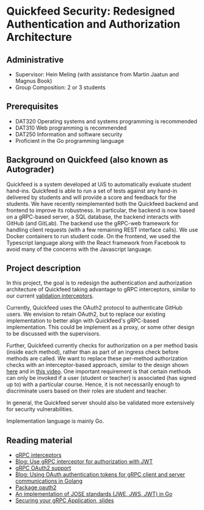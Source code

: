 # Quickfeed Security: Redesigned Authentication and Authorization Architecture

## Administrative

- Supervisor: Hein Meling (with assistance from Martin Jaatun and Magnus Book)
- Group Composition: 2 or 3 students

## Prerequisites

- DAT320 Operating systems and systems programming is recommended
- DAT310 Web programming is recommended
- DAT250 Information and software security
- Proficient in the Go programming language

## Background on Quickfeed (also known as Autograder)

Quickfeed is a system developed at UiS to automatically evaluate student hand-ins.
Quickfeed is able to run a set of tests against any hand-in delivered by students and will provide a score and feedback for the students.
We have recently reimplemented both the Quickfeed backend and frontend to improve its robustness.
In particular, the backend is now based on a gRPC-based server, a SQL database, the backend interacts with GitHub (and GitLab).
The backend use the gRPC-web framework for handling client requests (with a few remaining REST interface calls).
We use Docker containers to run student code.
On the frontend, we used the Typescript language along with the React framework from Facebook to avoid many of the concerns with the Javascript language.

## Project description

In this project, the goal is to redesign the authentication and authorization architecture of Quickfeed taking advantage to gRPC interceptors, similar to our current [validation interceptors](https://github.com/autograde/quickfeed/blob/master/ag/validation.go#L32).

Currently, Quickfeed uses the OAuth2 protocol to authenticate GitHub users.
We envision to retain OAuth2, but to replace our existing implementation to better align with Quickfeed's gRPC-based implementation.
This could be implement as a proxy, or some other design to be discussed with the supervisors.

Further, Quickfeed currently checks for authorization on a per method basis (inside each method), rather than as part of an ingress check before methods are called.
We want to replace these per-method authorization checks with an interceptor-based approach, similar to the design shown [here](https://github.com/techschool/pcbook-go/tree/master/service) and in [this video](https://youtu.be/kVpB-uH6X-s).
One important requirement is that certain methods can only be invoked if a user (student or teacher) is associated (has signed up to) with a particular course.
Hence, it is not necessarily enough to discriminate users based on their roles are student and teacher.

In general, the Quickfeed server should also be validated more extensively for security vulnerabilities.

Implementation language is mainly Go.

## Reading material

- [gRPC interceptors](https://www.blog.dsb.dev/2019/06/14/creating-grpc-interceptors-in-go.html)
- [Blog: Use gRPC interceptor for authorization with JWT](https://dev.to/techschoolguru/use-grpc-interceptor-for-authorization-with-jwt-1c5h)
- [gRPC OAuth2 support](https://github.com/grpc/grpc-go/blob/master/Documentation/grpc-auth-support.md)
- [Blog: Using OAuth authentication tokens for gRPC client and server communications in Golang](http://www.inanzzz.com/index.php/post/cvjx/using-oauth-authentication-tokens-for-grpc-client-and-server-communications-in-golang)
- [Package oauth2](https://pkg.go.dev/golang.org/x/oauth2)
- [An implementation of JOSE standards (JWE, JWS, JWT) in Go](https://github.com/square/go-jose)
- [Securing your gRPC Application, slides](https://talks.godoc.org/github.com/lpabon/go-slides/2019/nyc-meetup-july-18-2019.slide#1)
